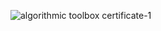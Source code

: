 ![algorithmic toolbox certificate-1](https://user-images.githubusercontent.com/16416542/35996969-14dfcd98-0ce6-11e8-84f0-078957554018.png)

